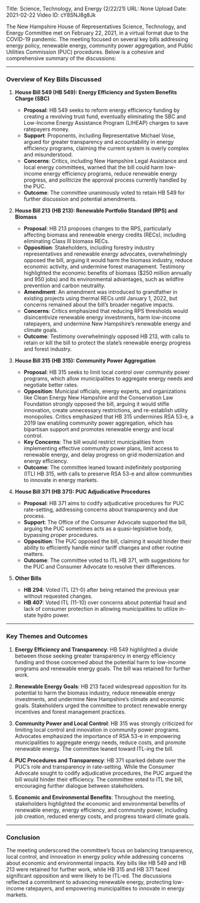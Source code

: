 Title: Science, Technology, and Energy (2/22/21)
URL: None
Upload Date: 2021-02-22
Video ID: cY8SNJ8g8Jk

The New Hampshire House of Representatives Science, Technology, and Energy Committee met on February 22, 2021, in a virtual format due to the COVID-19 pandemic. The meeting focused on several key bills addressing energy policy, renewable energy, community power aggregation, and Public Utilities Commission (PUC) procedures. Below is a cohesive and comprehensive summary of the discussions:

---

### **Overview of Key Bills Discussed**

1. **House Bill 549 (HB 549): Energy Efficiency and System Benefits Charge (SBC)**  
   - **Proposal**: HB 549 seeks to reform energy efficiency funding by creating a revolving trust fund, eventually eliminating the SBC and Low-Income Energy Assistance Program (LIHEAP) charges to save ratepayers money.  
   - **Support**: Proponents, including Representative Michael Vose, argued for greater transparency and accountability in energy efficiency programs, claiming the current system is overly complex and misunderstood.  
   - **Concerns**: Critics, including New Hampshire Legal Assistance and local energy committees, warned that the bill could harm low-income energy efficiency programs, reduce renewable energy progress, and politicize the approval process currently handled by the PUC.  
   - **Outcome**: The committee unanimously voted to retain HB 549 for further discussion and potential amendments.

2. **House Bill 213 (HB 213): Renewable Portfolio Standard (RPS) and Biomass**  
   - **Proposal**: HB 213 proposes changes to the RPS, particularly affecting biomass and renewable energy credits (RECs), including eliminating Class III biomass RECs.  
   - **Opposition**: Stakeholders, including forestry industry representatives and renewable energy advocates, overwhelmingly opposed the bill, arguing it would harm the biomass industry, reduce economic activity, and undermine forest management. Testimony highlighted the economic benefits of biomass ($250 million annually and 950 jobs) and its environmental advantages, such as wildfire prevention and carbon neutrality.  
   - **Amendment**: An amendment was introduced to grandfather in existing projects using thermal RECs until January 1, 2022, but concerns remained about the bill’s broader negative impacts.  
   - **Concerns**: Critics emphasized that reducing RPS thresholds would disincentivize renewable energy investments, harm low-income ratepayers, and undermine New Hampshire’s renewable energy and climate goals.  
   - **Outcome**: Testimony overwhelmingly opposed HB 213, with calls to retain or kill the bill to protect the state’s renewable energy progress and forest industry.

3. **House Bill 315 (HB 315): Community Power Aggregation**  
   - **Proposal**: HB 315 seeks to limit local control over community power programs, which allow municipalities to aggregate energy needs and negotiate better rates.  
   - **Opposition**: Municipal officials, energy experts, and organizations like Clean Energy New Hampshire and the Conservation Law Foundation strongly opposed the bill, arguing it would stifle innovation, create unnecessary restrictions, and re-establish utility monopolies. Critics emphasized that HB 315 undermines RSA 53-e, a 2019 law enabling community power aggregation, which has bipartisan support and promotes renewable energy and local control.  
   - **Key Concerns**: The bill would restrict municipalities from implementing effective community power plans, limit access to renewable energy, and delay progress on grid modernization and energy efficiency.  
   - **Outcome**: The committee leaned toward indefinitely postponing (ITL) HB 315, with calls to preserve RSA 53-e and allow communities to innovate in energy markets.

4. **House Bill 371 (HB 371): PUC Adjudicative Procedures**  
   - **Proposal**: HB 371 aims to codify adjudicative procedures for PUC rate-setting, addressing concerns about transparency and due process.  
   - **Support**: The Office of the Consumer Advocate supported the bill, arguing the PUC sometimes acts as a quasi-legislative body, bypassing proper procedures.  
   - **Opposition**: The PUC opposed the bill, claiming it would hinder their ability to efficiently handle minor tariff changes and other routine matters.  
   - **Outcome**: The committee voted to ITL HB 371, with suggestions for the PUC and Consumer Advocate to resolve their differences.

5. **Other Bills**  
   - **HB 294**: Voted ITL (21-0) after being retained the previous year without requested changes.  
   - **HB 407**: Voted ITL (11-10) over concerns about potential fraud and lack of consumer protection in allowing municipalities to utilize in-state hydro power.

---

### **Key Themes and Outcomes**

1. **Energy Efficiency and Transparency**: HB 549 highlighted a divide between those seeking greater transparency in energy efficiency funding and those concerned about the potential harm to low-income programs and renewable energy goals. The bill was retained for further work.  

2. **Renewable Energy Goals**: HB 213 faced widespread opposition for its potential to harm the biomass industry, reduce renewable energy investments, and undermine New Hampshire’s climate and economic goals. Stakeholders urged the committee to protect renewable energy incentives and forest management practices.  

3. **Community Power and Local Control**: HB 315 was strongly criticized for limiting local control and innovation in community power programs. Advocates emphasized the importance of RSA 53-e in empowering municipalities to aggregate energy needs, reduce costs, and promote renewable energy. The committee leaned toward ITL-ing the bill.  

4. **PUC Procedures and Transparency**: HB 371 sparked debate over the PUC’s role and transparency in rate-setting. While the Consumer Advocate sought to codify adjudicative procedures, the PUC argued the bill would hinder their efficiency. The committee voted to ITL the bill, encouraging further dialogue between stakeholders.  

5. **Economic and Environmental Benefits**: Throughout the meeting, stakeholders highlighted the economic and environmental benefits of renewable energy, energy efficiency, and community power, including job creation, reduced energy costs, and progress toward climate goals.  

---

### **Conclusion**  
The meeting underscored the committee’s focus on balancing transparency, local control, and innovation in energy policy while addressing concerns about economic and environmental impacts. Key bills like HB 549 and HB 213 were retained for further work, while HB 315 and HB 371 faced significant opposition and were likely to be ITL-ed. The discussions reflected a commitment to advancing renewable energy, protecting low-income ratepayers, and empowering municipalities to innovate in energy markets.